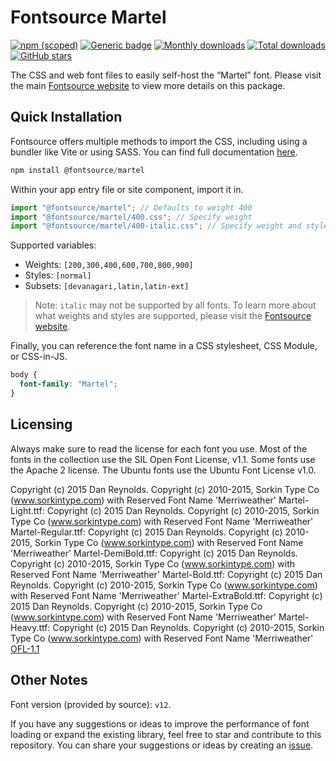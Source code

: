 # Fontsource Martel

[![npm (scoped)](https://img.shields.io/npm/v/@fontsource/martel?color=brightgreen)](https://www.npmjs.com/package/@fontsource/martel) [![Generic badge](https://img.shields.io/badge/fontsource-passing-brightgreen)](https://github.com/fontsource/fontsource) [![Monthly downloads](https://badgen.net/npm/dm/@fontsource/martel)](https://github.com/fontsource/fontsource) [![Total downloads](https://badgen.net/npm/dt/@fontsource/martel)](https://github.com/fontsource/fontsource) [![GitHub stars](https://img.shields.io/github/stars/fontsource/fontsource.svg?style=social&label=Star)](https://github.com/fontsource/fontsource/stargazers)

The CSS and web font files to easily self-host the “Martel” font. Please visit the main [Fontsource website](https://fontsource.org/fonts/martel) to view more details on this package.

## Quick Installation

Fontsource offers multiple methods to import the CSS, including using a bundler like Vite or using SASS. You can find full documentation [here](https://fontsource.org/docs/getting-started/introduction).

```javascript
npm install @fontsource/martel
```

Within your app entry file or site component, import it in.

```javascript
import "@fontsource/martel"; // Defaults to weight 400
import "@fontsource/martel/400.css"; // Specify weight
import "@fontsource/martel/400-italic.css"; // Specify weight and style
```

Supported variables:
- Weights: `[200,300,400,600,700,800,900]`
- Styles: `[normal]`
- Subsets: `[devanagari,latin,latin-ext]`

> Note: `italic` may not be supported by all fonts. To learn more about what weights and styles are supported, please visit the [Fontsource website](https://fontsource.org/fonts/martel).

Finally, you can reference the font name in a CSS stylesheet, CSS Module, or CSS-in-JS.

```css
body {
  font-family: "Martel";
}
```

## Licensing
Always make sure to read the license for each font you use. Most of the fonts in the collection use the SIL Open Font License, v1.1. Some fonts use the Apache 2 license. The Ubuntu fonts use the Ubuntu Font License v1.0.

Copyright (c) 2015 Dan Reynolds. Copyright (c) 2010-2015, Sorkin Type Co (www.sorkintype.com) with Reserved Font Name 'Merriweather' Martel-Light.ttf: Copyright (c) 2015 Dan Reynolds. Copyright (c) 2010-2015, Sorkin Type Co (www.sorkintype.com) with Reserved Font Name 'Merriweather' Martel-Regular.ttf: Copyright (c) 2015 Dan Reynolds. Copyright (c) 2010-2015, Sorkin Type Co (www.sorkintype.com) with Reserved Font Name 'Merriweather' Martel-DemiBold.ttf: Copyright (c) 2015 Dan Reynolds. Copyright (c) 2010-2015, Sorkin Type Co (www.sorkintype.com) with Reserved Font Name 'Merriweather' Martel-Bold.ttf: Copyright (c) 2015 Dan Reynolds. Copyright (c) 2010-2015, Sorkin Type Co (www.sorkintype.com) with Reserved Font Name 'Merriweather' Martel-ExtraBold.ttf: Copyright (c) 2015 Dan Reynolds. Copyright (c) 2010-2015, Sorkin Type Co (www.sorkintype.com) with Reserved Font Name 'Merriweather' Martel-Heavy.ttf: Copyright (c) 2015 Dan Reynolds. Copyright (c) 2010-2015, Sorkin Type Co (www.sorkintype.com) with Reserved Font Name 'Merriweather'
[OFL-1.1](https://openfontlicense.org)

## Other Notes
Font version (provided by source): `v12`.

If you have any suggestions or ideas to improve the performance of font loading or expand the existing library, feel free to star and contribute to this repository. You can share your suggestions or ideas by creating an [issue](https://github.com/fontsource/fontsource/issues).
